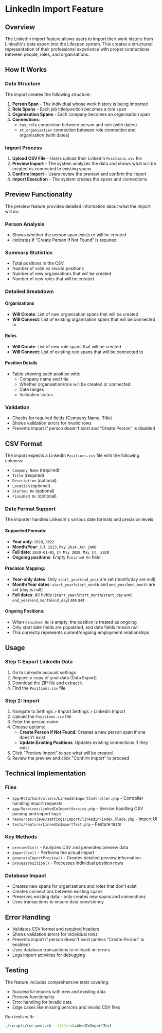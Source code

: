 # LinkedIn Import Feature

## Overview

The LinkedIn import feature allows users to import their work history from LinkedIn's data export into the Lifespan system. This creates a structured representation of their professional experience with proper connections between people, roles, and organisations.

## How It Works

### Data Structure

The import creates the following structure:

1. **Person Span** - The individual whose work history is being imported
2. **Role Spans** - Each job title/position becomes a role span
3. **Organisation Spans** - Each company becomes an organisation span
4. **Connections**:
   - `has_role` connection between person and role (with dates)
   - `at_organisation` connection between role connection and organisation (with dates)

### Import Process

1. **Upload CSV File** - Users upload their LinkedIn `Positions.csv` file
2. **Preview Import** - The system analyzes the data and shows what will be created vs connected to existing spans
3. **Confirm Import** - Users review the preview and confirm the import
4. **Import Execution** - The system creates the spans and connections

## Preview Functionality

The preview feature provides detailed information about what the import will do:

### Person Analysis
- Shows whether the person span exists or will be created
- Indicates if "Create Person if Not Found" is required

### Summary Statistics
- Total positions in the CSV
- Number of valid vs invalid positions
- Number of new organisations that will be created
- Number of new roles that will be created

### Detailed Breakdown

#### Organisations
- **Will Create**: List of new organisation spans that will be created
- **Will Connect**: List of existing organisation spans that will be connected to

#### Roles
- **Will Create**: List of new role spans that will be created
- **Will Connect**: List of existing role spans that will be connected to

#### Position Details
- Table showing each position with:
  - Company name and title
  - Whether organisation/role will be created or connected
  - Date ranges
  - Validation status

### Validation
- Checks for required fields (Company Name, Title)
- Shows validation errors for invalid rows
- Prevents import if person doesn't exist and "Create Person" is disabled

## CSV Format

The import expects a LinkedIn `Positions.csv` file with the following columns:

- `Company Name` (required)
- `Title` (required)
- `Description` (optional)
- `Location` (optional)
- `Started On` (optional)
- `Finished On` (optional)

### Date Format Support

The importer handles LinkedIn's various date formats and precision levels:

#### Supported Formats:
- **Year only**: `2020`, `2022`
- **Month/Year**: `Jul 2023`, `May 2014`, `Jan 2000`
- **Full date**: `2020-01-01`, `14 May 2020`, `May 14, 2020`
- **Ongoing positions**: Empty `Finished On` field

#### Precision Mapping:
- **Year-only dates**: Only `start_year`/`end_year` are set (month/day are null)
- **Month/Year dates**: `start_year`/`start_month` and `end_year`/`end_month` are set (day is null)
- **Full dates**: All fields (`start_year`/`start_month`/`start_day` and `end_year`/`end_month`/`end_day`) are set

#### Ongoing Positions:
- When `Finished On` is empty, the position is treated as ongoing
- Only start date fields are populated, end date fields remain null
- This correctly represents current/ongoing employment relationships

## Usage

### Step 1: Export LinkedIn Data
1. Go to LinkedIn account settings
2. Request a copy of your data (Data Export)
3. Download the ZIP file and extract it
4. Find the `Positions.csv` file

### Step 2: Import
1. Navigate to Settings > Import Settings > LinkedIn Import
2. Upload the `Positions.csv` file
3. Enter the person name
4. Choose options:
   - **Create Person if Not Found**: Creates a new person span if one doesn't exist
   - **Update Existing Positions**: Updates existing connections if they exist
5. Click "Preview Import" to see what will be created
6. Review the preview and click "Confirm Import" to proceed

## Technical Implementation

### Files
- `app/Http/Controllers/LinkedInImportController.php` - Controller handling import requests
- `app/Services/LinkedInImportService.php` - Service handling CSV parsing and import logic
- `resources/views/settings/import/linkedin/index.blade.php` - Import UI
- `tests/Feature/LinkedInImportTest.php` - Feature tests

### Key Methods
- `previewCsv()` - Analyzes CSV and generates preview data
- `importCsv()` - Performs the actual import
- `generateImportPreview()` - Creates detailed preview information
- `processPosition()` - Processes individual position rows

### Database Impact
- Creates new spans for organisations and roles that don't exist
- Creates connections between existing spans
- Preserves existing data - only creates new spans and connections
- Uses transactions to ensure data consistency

## Error Handling

- Validates CSV format and required headers
- Shows validation errors for individual rows
- Prevents import if person doesn't exist (unless "Create Person" is enabled)
- Uses database transactions to rollback on errors
- Logs import activities for debugging

## Testing

The feature includes comprehensive tests covering:
- Successful imports with new and existing data
- Preview functionality
- Error handling for invalid data
- Edge cases like missing persons and invalid CSV files

Run tests with:
```bash
./scripts/run-pest.sh --filter=LinkedInImportTest
``` 